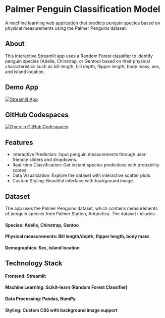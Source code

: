 
# Palmer Penguin Classification Model
A machine learning web application that predicts penguin species based on physical measurements using the Palmer Penguins dataset.
## **About**
This interactive Streamlit app uses a Random Forest classifier to identify penguin species (Adelie, Chinstrap, or Gentoo) based on their physical characteristics such as bill length, bill depth, flipper length, body mass, sex, and island location.

## Demo App

[![Streamlit App](https://static.streamlit.io/badges/streamlit_badge_black_white.svg)](https://machinelearningapp2lss.streamlit.app/)

## GitHub Codespaces

[![Open in GitHub Codespaces](https://github.com/codespaces/badge.svg)](https://codespaces.new/streamlit/app-starter-kit?quickstart=1)

## Features

- Interactive Prediction: Input penguin measurements through user-friendly sliders and dropdowns.
- Real-time Classification: Get instant species predictions with probability scores.
- Data Visualization: Explore the dataset with interactive scatter plots.
- Custom Styling: Beautiful interface with background image.
 
## Dataset
The app uses the Palmer Penguins dataset, which contains measurements of penguin species from Palmer Station, Antarctica. The dataset includes:

#### Species: Adelie, Chinstrap, Gentoo
#### Physical measurements: Bill length/depth, flipper length, body mass
#### Demographics: Sex, island location

## Technology Stack

#### Frontend: Streamlit
#### Machine Learning: Scikit-learn (Random Forest Classifier)
#### Data Processing: Pandas, NumPy
#### Styling: Custom CSS with background image support
